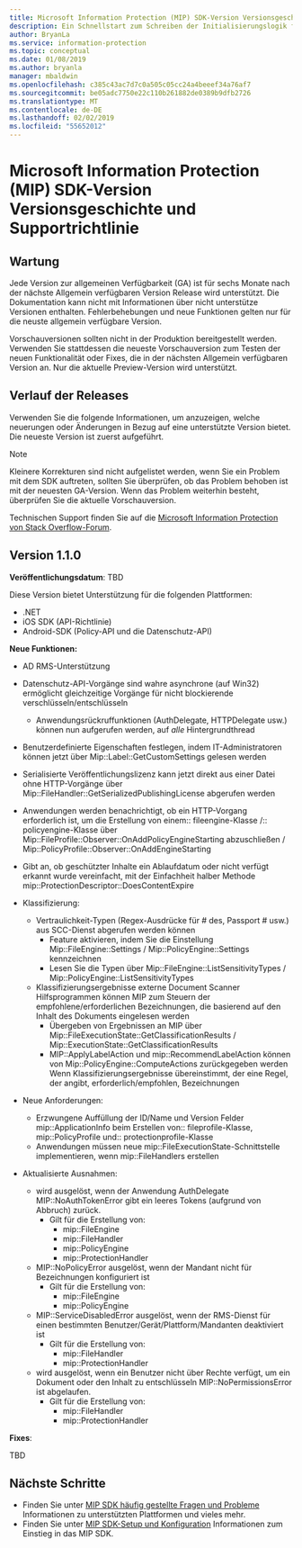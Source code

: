 ```yaml
---
title: Microsoft Information Protection (MIP) SDK-Version Versionsgeschichte und Supportrichtlinie
description: Ein Schnellstart zum Schreiben der Initialisierungslogik für Clientanwendungen eines Microsoft Information Protection (MIP) SDK.
author: BryanLa
ms.service: information-protection
ms.topic: conceptual
ms.date: 01/08/2019
ms.author: bryanla
manager: mbaldwin
ms.openlocfilehash: c385c43ac7d7c0a505c05cc24a4beeef34a76af7
ms.sourcegitcommit: be05adc7750e22c110b261882de0389b9dfb2726
ms.translationtype: MT
ms.contentlocale: de-DE
ms.lasthandoff: 02/02/2019
ms.locfileid: "55652012"
---
```

# <a name="microsoft-information-protection-mip-sdk-version-release-history-and-support-policy"></a>Microsoft Information Protection (MIP) SDK-Version Versionsgeschichte und Supportrichtlinie

## <a name="servicing"></a>Wartung 

Jede Version zur allgemeinen Verfügbarkeit (GA) ist für sechs Monate nach der nächste Allgemein verfügbaren Version Release wird unterstützt. Die Dokumentation kann nicht mit Informationen über nicht unterstütze Versionen enthalten. Fehlerbehebungen und neue Funktionen gelten nur für die neuste allgemein verfügbare Version.

Vorschauversionen sollten nicht in der Produktion bereitgestellt werden. Verwenden Sie stattdessen die neueste Vorschauversion zum Testen der neuen Funktionalität oder Fixes, die in der nächsten Allgemein verfügbaren Version an. Nur die aktuelle Preview-Version wird unterstützt.

## <a name="release-history"></a>Verlauf der Releases

Verwenden Sie die folgende Informationen, um anzuzeigen, welche neuerungen oder Änderungen in Bezug auf eine unterstützte Version bietet. Die neueste Version ist zuerst aufgeführt. 

> [!NOTE]
> Kleinere Korrekturen sind nicht aufgelistet werden, wenn Sie ein Problem mit dem SDK auftreten, sollten Sie überprüfen, ob das Problem behoben ist mit der neuesten GA-Version. Wenn das Problem weiterhin besteht, überprüfen Sie die aktuelle Vorschauversion.
>  
> Technischen Support finden Sie auf die [Microsoft Information Protection von Stack Overflow-Forum](https://stackoverflow.com/questions/tagged/microsoft-information-protection). 

## <a name="version-110"></a>Version 1.1.0

**Veröffentlichungsdatum**: TBD

Diese Version bietet Unterstützung für die folgenden Plattformen:

  - .NET
  - iOS SDK (API-Richtlinie)
  - Android-SDK (Policy-API und die Datenschutz-API)

**Neue Funktionen:**

- AD RMS-Unterstützung
- Datenschutz-API-Vorgänge sind wahre asynchrone (auf Win32) ermöglicht gleichzeitige Vorgänge für nicht blockierende verschlüsseln/entschlüsseln
  - Anwendungsrückruffunktionen (AuthDelegate, HTTPDelegate usw.) können nun aufgerufen werden, auf *alle* Hintergrundthread
- Benutzerdefinierte Eigenschaften festlegen, indem IT-Administratoren können jetzt über Mip::Label::GetCustomSettings gelesen werden
- Serialisierte Veröffentlichungslizenz kann jetzt direkt aus einer Datei ohne HTTP-Vorgänge über Mip::FileHandler::GetSerializedPublishingLicense abgerufen werden
- Anwendungen werden benachrichtigt, ob ein HTTP-Vorgang erforderlich ist, um die Erstellung von einem:: fileengine-Klasse /:: policyengine-Klasse über Mip::FileProfile::Observer::OnAddPolicyEngineStarting abzuschließen / Mip::PolicyProfile::Observer::OnAddEngineStarting
- Gibt an, ob geschützter Inhalte ein Ablaufdatum oder nicht verfügt erkannt wurde vereinfacht, mit der Einfachheit halber Methode mip::ProtectionDescriptor::DoesContentExpire
- Klassifizierung:
  - Vertraulichkeit-Typen (Regex-Ausdrücke für # des, Passport # usw.) aus SCC-Dienst abgerufen werden können
    - Feature aktivieren, indem Sie die Einstellung Mip::FileEngine::Settings / Mip::PolicyEngine::Settings kennzeichnen
    - Lesen Sie die Typen über Mip::FileEngine::ListSensitivityTypes / Mip::PolicyEngine::ListSensitivityTypes
  - Klassifizierungsergebnisse externe Document Scanner Hilfsprogrammen können MIP zum Steuern der empfohlene/erforderlichen Bezeichnungen, die basierend auf den Inhalt des Dokuments eingelesen werden
    - Übergeben von Ergebnissen an MIP über Mip::FileExecutionState::GetClassificationResults / Mip::ExecutionState::GetClassificationResults
    - MIP::ApplyLabelAction und mip::RecommendLabelAction können von Mip::PolicyEngine::ComputeActions zurückgegeben werden Wenn Klassifizierungsergebnisse übereinstimmt, der eine Regel, der angibt, erforderlich/empfohlen, Bezeichnungen

- Neue Anforderungen:
  - Erzwungene Auffüllung der ID/Name und Version Felder mip::ApplicationInfo beim Erstellen von:: fileprofile-Klasse, mip::PolicyProfile und:: protectionprofile-Klasse
  - Anwendungen müssen neue mip::FileExecutionState-Schnittstelle implementieren, wenn mip::FileHandlers erstellen
  
- Aktualisierte Ausnahmen:
  - wird ausgelöst, wenn der Anwendung AuthDelegate MIP::NoAuthTokenError gibt ein leeres Tokens (aufgrund von Abbruch) zurück.
    - Gilt für die Erstellung von:
      - mip::FileEngine
      - mip::FileHandler
      - mip::PolicyEngine
      - mip::ProtectionHandler
  - MIP::NoPolicyError ausgelöst, wenn der Mandant nicht für Bezeichnungen konfiguriert ist
    - Gilt für die Erstellung von:
      - mip::FileEngine
      - mip::PolicyEngine
  - MIP::ServiceDisabledError ausgelöst, wenn der RMS-Dienst für einen bestimmten Benutzer/Gerät/Plattform/Mandanten deaktiviert ist
    - Gilt für die Erstellung von:
      - mip::FileHandler
      - mip::ProtectionHandler
  - wird ausgelöst, wenn ein Benutzer nicht über Rechte verfügt, um ein Dokument oder den Inhalt zu entschlüsseln MIP::NoPermissionsError ist abgelaufen.
    - Gilt für die Erstellung von:
      - mip::FileHandler
      - mip::ProtectionHandler

**Fixes**:

TBD

## <a name="next-steps"></a>Nächste Schritte

- Finden Sie unter [MIP SDK häufig gestellte Fragen und Probleme](faqs-known-issues.md) Informationen zu unterstützten Plattformen und vieles mehr.
- Finden Sie unter [MIP SDK-Setup und Konfiguration](setup-configure-mip.md) Informationen zum Einstieg in das MIP SDK.